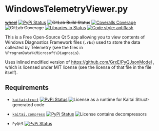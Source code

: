 WindowsTelemetryViewer.py
=========================
~~[wheel](https://gitlab.com/KOLANICH/WindowsTelemetryViewer.py/-/jobs/artifacts/master/raw/wheels/WindowsTelemetryViewer.py-0.CI-py3-none-any.whl?job=build)~~
[![PyPi Status](https://img.shields.io/pypi/v/WindowsTelemetryViewer.py.svg)](https://pypi.python.org/pypi/WindowsTelemetryViewer.py)
~~![GitLab Build Status](https://gitlab.com/KOLANICH/WindowsTelemetryViewer.py/badges/master/pipeline.svg)~~
[![Coveralls Coverage](https://img.shields.io/coveralls/KOLANICH/WindowsTelemetryViewer.py.svg)](https://coveralls.io/r/KOLANICH/WindowsTelemetryViewer.py)
~~![GitLab Coverage](https://gitlab.com/KOLANICH/WindowsTelemetryViewer.py/badges/master/coverage.svg)~~
[![Libraries.io Status](https://img.shields.io/librariesio/github/KOLANICH/WindowsTelemetryViewer.py.svg)](https://libraries.io/github/KOLANICH/WindowsTelemetryViewer.py)
[![Code style: antiflash](https://img.shields.io/badge/code%20style-antiflash-FFF.svg)](https://codeberg.org/KOLANICH-tools/antiflash.py)

This is a Free Open-Source Qt 5 app allowing you to view contents of Windows Diagnostics Framework files (`.rbs`) used to store the data collected by Telemetry (see the files in `%ProgramData%\Microsoft\Diagnosis`).

Uses inlined modified version of https://github.com/GrxE/PyQJsonModel , which is licensed under MIT license (see the license of that file in the file itself).


Requirements
------------
* [`kaitaistruct`](https://github.com/kaitai-io/kaitai_struct_python_runtime)
  [![PyPi Status](https://img.shields.io/pypi/v/kaitaistruct.svg)](https://pypi.python.org/pypi/kaitaistruct)
  ![License](https://img.shields.io/github/license/kaitai-io/kaitai_struct_python_runtime.svg) as a runtime for Kaitai Struct-generated code

* [`kaitai.compress`](https://codeberg.org/KOLANICH/kaitai_compress/tree/python_fixes/python/kaitai/compress)
  [![PyPi Status](https://img.shields.io/pypi/v/kaitai.compress.svg)](https://pypi.python.org/pypi/kaitai_compress)
  ![License](https://img.shields.io/github/license/kaitai-io/kaitai_compress.svg) contains decompressors

* `PyQt5` [![PyPi Status](https://img.shields.io/pypi/v/PyQt5.svg)](https://pypi.python.org/pypi/PyQt5)
